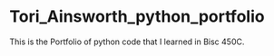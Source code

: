 # Tori_Ainsworth_python_portfolio
This is the Portfolio of python code that I learned in Bisc 450C.
